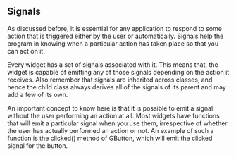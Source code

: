 ## Signals

As discussed before, it is essential for any application to respond to some action that is triggered either by the user or automatically. Signals help the program in knowing when a particular action has taken place so that you can act on it.

Every widget has a set of signals associated with it. This means that, the widget is capable of emitting any of those signals depending on the action it receives. Also remember that signals are inherited across classes, and hence the child class always derives all of the signals of its parent and may add a few of its own.

An important concept to know here is that it is possible to emit a signal without the user performing an action at all. Most widgets have functions that will emit a particular signal when you use them, irrespective of whether the user has actually performed an action or not. An example of such a function is the clicked() method of GButton, which will emit the clicked signal for the button. 
